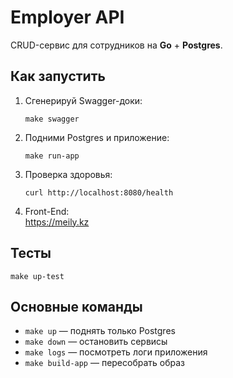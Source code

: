 # Employer API

CRUD-сервис для сотрудников на **Go** + **Postgres**.  

## Как запустить

1. Сгенерируй Swagger-доки:
   ```
   make swagger
   ```

2. Подними Postgres и приложение:
   ```
   make run-app
   ```

3. Проверка здоровья:
   ```
   curl http://localhost:8080/health
   ```

4. Front-End:  
   https://meily.kz

## Тесты
```
make up-test
```

## Основные команды
- `make up` — поднять только Postgres  
- `make down` — остановить сервисы  
- `make logs` — посмотреть логи приложения  
- `make build-app` — пересобрать образ  
